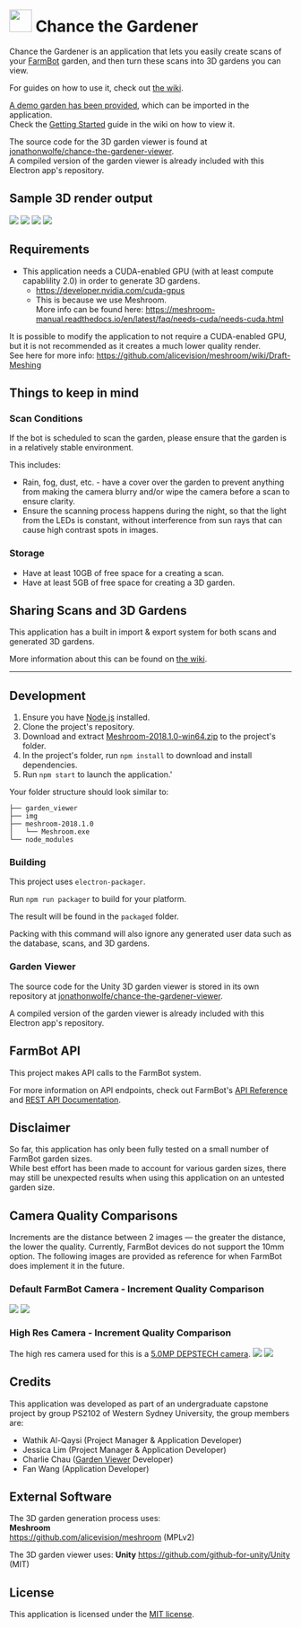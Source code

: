 # <img src="https://raw.githubusercontent.com/jonathonwolfe/chance-the-gardener/master/img/Chance-the-Gardener_logo_icon.png" width="40" height="40"> Chance the Gardener
Chance the Gardener is an application that lets you easily create scans of your [FarmBot](https://farm.bot) garden, and then turn these scans into 3D gardens you can view.

For guides on how to use it, check out [the wiki](https://github.com/jonathonwolfe/chance-the-gardener/wiki).

[A demo garden has been provided](https://github.com/jonathonwolfe/chance-the-gardener/releases/tag/v1.0.0), which can be imported in the application.  
Check the [Getting Started](https://github.com/jonathonwolfe/chance-the-gardener/wiki/Getting-Started#Demo-garden-quick-start) guide in the wiki on how to view it.

The source code for the 3D garden viewer is found at [jonathonwolfe/chance-the-gardener-viewer](https://github.com/jonathonwolfe/chance-the-gardener-viewer).  
A compiled version of the garden viewer is already included with this Electron app's repository.

## Sample 3D render output
![](https://raw.githubusercontent.com/jonathonwolfe/chance-the-gardener/master/img/garden-picture-1.png)
![](https://raw.githubusercontent.com/jonathonwolfe/chance-the-gardener/master/img/garden-picture-2.png)
![](https://raw.githubusercontent.com/jonathonwolfe/chance-the-gardener/master/img/garden-picture-3.png)
![](https://raw.githubusercontent.com/jonathonwolfe/chance-the-gardener/master/img/garden-picture-4.png)

## Requirements
- This application needs a CUDA-enabled GPU (with at least compute capablility 2.0) in order to generate 3D gardens.  
	- https://developer.nvidia.com/cuda-gpus
	- This is because we use Meshroom.  
	More info can be found here: https://meshroom-manual.readthedocs.io/en/latest/faq/needs-cuda/needs-cuda.html

It is possible to modify the application to not require a CUDA-enabled GPU, but it is not recommended as it creates a much lower quality render.  
See here for more info: https://github.com/alicevision/meshroom/wiki/Draft-Meshing

## Things to keep in mind
### Scan Conditions
If the bot is scheduled to scan the garden, please ensure that the garden is in a relatively stable environment. 

This includes:
- Rain, fog, dust, etc. - have a cover over the garden to prevent anything from making the camera blurry and/or wipe the camera before a scan to ensure clarity.
- Ensure the scanning process happens during the night, so that the light from the LEDs is constant, without interference from sun rays that can cause high contrast spots in images.

### Storage
- Have at least 10GB of free space for a creating a scan.
- Have at least 5GB of free space for creating a 3D garden.

## Sharing Scans and 3D Gardens
This application has a built in import & export system for both scans and generated 3D gardens. 

More information about this can be found on [the wiki](https://github.com/jonathonwolfe/chance-the-gardener/wiki/Import-&-Export).

---

## Development
1. Ensure you have [Node.js](https://nodejs.org/en/download/) installed. 
2. Clone the project's repository.
3. Download and extract [Meshroom-2018.1.0-win64.zip](https://github.com/alicevision/meshroom/releases/tag/v2018.1.0) to the project's folder.
4. In the project's folder, run `npm install` to download and install dependencies.
5. Run `npm start` to launch the application.'

Your folder structure should look similar to: 

	├── garden_viewer
	├── img
	├── meshroom-2018.1.0
	│	└── Meshroom.exe
	└── node_modules

### Building
This project uses `electron-packager`. 

Run `npm run packager` to build for your platform.

The result will be found in the `packaged` folder.

Packing with this command will also ignore any generated user data such as the database, scans, and 3D gardens.

### Garden Viewer
The source code for the Unity 3D garden viewer is stored in its own repository at [jonathonwolfe/chance-the-gardener-viewer](https://github.com/jonathonwolfe/chance-the-gardener-viewer).  

A compiled version of the garden viewer is already included with this Electron app's repository.

## FarmBot API
This project makes API calls to the FarmBot system. 

For more information on API endpoints, check out FarmBot's [API Reference](https://hexdocs.pm/farmbot/api-reference.html) and [REST API Documentation](https://developer.farm.bot/v14/Documentation/web-app/rest-api).

## Disclaimer
So far, this application has only been fully tested on a small number of FarmBot garden sizes.  
While best effort has been made to account for various garden sizes, there may still be unexpected results when using this application on an untested garden size.

## Camera Quality Comparisons
Increments are the distance between 2 images — the greater the distance, the lower the quality. Currently, FarmBot devices do not support the 10mm option. The following images are provided as reference for when FarmBot does implement it in the future.
### Default FarmBot Camera - Increment Quality Comparison
![](https://raw.githubusercontent.com/jonathonwolfe/chance-the-gardener/master/img/Render-Quality-Comparison-Using-the-default-Farmbot-camera.png)
![](https://raw.githubusercontent.com/jonathonwolfe/chance-the-gardener/master/img/Render-Quality-Comparison-Using-the-default-Farmbot-camera-2.png)

### High Res Camera - Increment Quality Comparison
The high res camera used for this is a [5.0MP DEPSTECH camera](https://depstech.com/products/usb-endoscope-ntc86t).
![](https://raw.githubusercontent.com/jonathonwolfe/chance-the-gardener/master/img/Render-Quality-Comparison-Using-a-high-res-camera.png)
![](https://raw.githubusercontent.com/jonathonwolfe/chance-the-gardener/master/img/Render-Quality-Comparison-Using-a-high-res-camera-2.png)

## Credits
This application was developed as part of an undergraduate capstone project by group PS2102 of Western Sydney University, the group members are:
- Wathik Al-Qaysi (Project Manager & Application Developer)
- Jessica Lim (Project Manager & Application Developer)
- Charlie Chau ([Garden Viewer](https://github.com/jonathonwolfe/chance-the-gardener-viewer) Developer)
- Fan Wang (Application Developer)

## External Software
The 3D garden generation process uses:  
**Meshroom**  
https://github.com/alicevision/meshroom (MPLv2)

The 3D garden viewer uses:
**Unity**
https://github.com/github-for-unity/Unity (MIT)

## License
This application is licensed under the [MIT license](https://github.com/jonathonwolfe/chance-the-gardener/blob/master/LICENSE).
